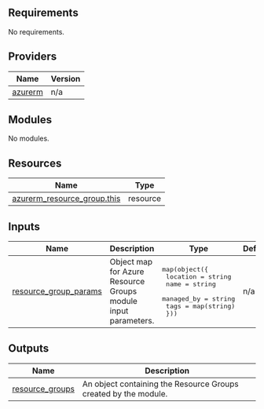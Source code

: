 <!-- BEGIN_TF_DOCS -->
<!-- markdown-table-prettify-ignore-start -->
## Requirements

No requirements.

## Providers

| Name | Version |
|------|---------|
| <a name="provider_azurerm"></a> [azurerm](#provider\_azurerm) | n/a |

## Modules

No modules.

## Resources

| Name | Type |
|------|------|
| [azurerm_resource_group.this](https://registry.terraform.io/providers/hashicorp/azurerm/latest/docs/resources/resource_group) | resource |

## Inputs

| Name | Description | Type | Default | Required |
|------|-------------|------|---------|:--------:|
| <a name="input_resource_group_params"></a> [resource\_group\_params](#input\_resource\_group\_params) | Object map for Azure Resource Groups module input parameters. | <pre>map(object({<br>    location   = string<br>    name       = string<br>    managed_by = string<br>    tags       = map(string)<br>  }))</pre> | n/a | yes |

## Outputs

| Name | Description |
|------|-------------|
| <a name="output_resource_groups"></a> [resource\_groups](#output\_resource\_groups) | An object containing the Resource Groups created by the module. |
<!-- markdown-table-prettify-ignore-end -->

<!-- END_TF_DOCS -->
